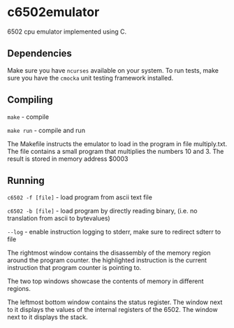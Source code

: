 # c6502emulator
6502 cpu emulator implemented using C.

## Dependencies
Make sure you have `ncurses` available on your system.
To run tests, make sure you have the `cmocka` unit testing
framework installed.

## Compiling
`make` - compile

`make run` - compile and run

The Makefile instructs the emulator to load in the program in file multiply.txt.
The file contains a small program that multiplies the numbers 10 and 3. The result
is stored in memory address $0003

## Running

`c6502 -f [file]` - load program from ascii text file

`c6502 -b [file]` - load program by directly reading binary, (i.e. no translation from ascii to bytevalues)

`--log` - enable instruction logging to stderr, make sure to redirect sdterr to file

The rightmost window contains the disassembly of the memory region around the program counter.
the highlighted instruction is the current instruction that program counter is pointing to.

The two top windows showcase the contents of memory in different regions.

The leftmost bottom window contains the status register. The window next to it displays
the values of the internal registers of the 6502. The window next to it displays the stack.

